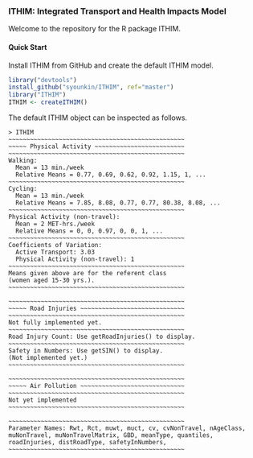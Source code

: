 ### ITHIM: Integrated Transport and Health Impacts Model

Welcome to the repository for the R package ITHIM.

#### Quick Start

Install ITHIM from GitHub and create the default ITHIM model.

```r
library("devtools")
install_github("syounkin/ITHIM", ref="master")
library("ITHIM")
ITHIM <- createITHIM()
```

The default ITHIM object can be inspected as follows.

```
> ITHIM
~~~~~~~~~~~~~~~~~~~~~~~~~~~~~~~~~~~~~~~~~~~~~~~~~
~~~~~ Physical Activity ~~~~~~~~~~~~~~~~~~~~~~~~~
~~~~~~~~~~~~~~~~~~~~~~~~~~~~~~~~~~~~~~~~~~~~~~~~~
Walking:
  Mean = 13 min./week
  Relative Means = 0.77, 0.69, 0.62, 0.92, 1.15, 1, ...
~~~~~~~~~~~~~~~~~~~~~~~~~~~~~~~~~~~~~~~~~~~~~~~~~
Cycling:
  Mean = 13 min./week
  Relative Means = 7.85, 8.08, 0.77, 0.77, 80.38, 8.08, ...
~~~~~~~~~~~~~~~~~~~~~~~~~~~~~~~~~~~~~~~~~~~~~~~~~
Physical Activity (non-travel):
  Mean = 2 MET-hrs./week
  Relative Means = 0, 0, 0.97, 0, 0, 1, ...
~~~~~~~~~~~~~~~~~~~~~~~~~~~~~~~~~~~~~~~~~~~~~~~~~
Coefficients of Variation:
  Active Transport: 3.03
  Physical Activity (non-travel): 1
~~~~~~~~~~~~~~~~~~~~~~~~~~~~~~~~~~~~~~~~~~~~~~~~~
Means given above are for the referent class 
(women aged 15-30 yrs.).  
~~~~~~~~~~~~~~~~~~~~~~~~~~~~~~~~~~~~~~~~~~~~~~~~~

~~~~~~~~~~~~~~~~~~~~~~~~~~~~~~~~~~~~~~~~~~~~~~~~~
~~~~~ Road Injuries ~~~~~~~~~~~~~~~~~~~~~~~~~~~~~
~~~~~~~~~~~~~~~~~~~~~~~~~~~~~~~~~~~~~~~~~~~~~~~~~
Not fully implemented yet.
~~~~~~~~~~~~~~~~~~~~~~~~~~~~~~~~~~~~~~~~~~~~~~~~~
Road Injury Count: Use getRoadInjuries() to display.
~~~~~~~~~~~~~~~~~~~~~~~~~~~~~~~~~~~~~~~~~~~~~~~~~
Safety in Numbers: Use getSIN() to display.
(Not implemented yet.)
~~~~~~~~~~~~~~~~~~~~~~~~~~~~~~~~~~~~~~~~~~~~~~~~~

~~~~~~~~~~~~~~~~~~~~~~~~~~~~~~~~~~~~~~~~~~~~~~~~~
~~~~~ Air Pollution ~~~~~~~~~~~~~~~~~~~~~~~~~~~~~
~~~~~~~~~~~~~~~~~~~~~~~~~~~~~~~~~~~~~~~~~~~~~~~~~
Not yet implemented
~~~~~~~~~~~~~~~~~~~~~~~~~~~~~~~~~~~~~~~~~~~~~~~~~

~~~~~~~~~~~~~~~~~~~~~~~~~~~~~~~~~~~~~~~~~~~~~~~~~
Parameter Names: Rwt, Rct, muwt, muct, cv, cvNonTravel, nAgeClass,
muNonTravel, muNonTravelMatrix, GBD, meanType, quantiles,
roadInjuries, distRoadType, safetyInNumbers,
~~~~~~~~~~~~~~~~~~~~~~~~~~~~~~~~~~~~~~~~~~~~~~~~~
```
